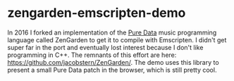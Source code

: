 # zengarden-emscripten-demo

In 2016 I forked an implementation of the [Pure Data](https://puredata.info/) music programming language called ZenGarden
to get it to compile with Emscripten. I didn't get super far in the port and eventually lost interest because I don't like programming
in C++. The remnants of this effort are here: https://github.com/jacobstern/ZenGarden/. The demo uses this library to present
a small Pure Data patch in the browser, which is still pretty cool.
